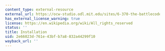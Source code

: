 ```yaml
---
content_type: external-resource
external_url: https://ocw-studio.odl.mit.edu/sites/6-370-the-battlecode-programming-competition-january-iap-2013/type/page/edit/5c284dcb-09b7-b8e2-b704-cf0a29e6f23a/#installation
has_external_license_warning: true
license: https://en.wikipedia.org/wiki/All_rights_reserved
status: ''
title: Installation
uid: 2e66023d-761e-43bf-b7a8-832a44299f10
wayback_url: ''
---
```

